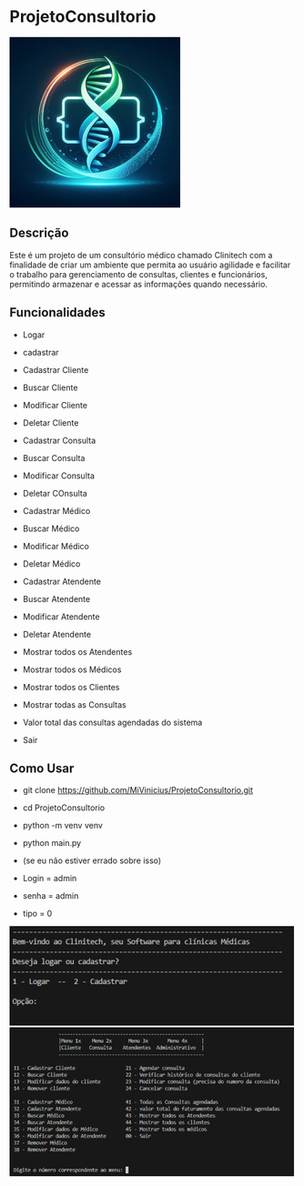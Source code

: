 # ProjetoConsultorio

<img src="./Util/logo.jpg" alt="Clinitech" width="300"/>

## Descrição

Este é um projeto de um consultório médico chamado Clinitech com a finalidade de criar um ambiente que permita ao usuário agilidade e facilitar o trabalho para gerenciamento de consultas, clientes e funcionários, permitindo armazenar e acessar as informações quando necessário.


## Funcionalidades

- Logar
- cadastrar

- Cadastrar Cliente
- Buscar Cliente
- Modificar Cliente
- Deletar Cliente

- Cadastrar Consulta
- Buscar Consulta
- Modificar Consulta
- Deletar COnsulta

- Cadastrar Médico
- Buscar Médico
- Modificar Médico
- Deletar Médico

- Cadastrar Atendente
- Buscar Atendente
- Modificar Atendente
- Deletar Atendente

- Mostrar todos os Atendentes
- Mostrar todos os Médicos
- Mostrar todos os Clientes
- Mostrar todas as Consultas
- Valor total das consultas agendadas do sistema
- Sair

## Como Usar

- git clone https://github.com/MiVinicius/ProjetoConsultorio.git

- cd ProjetoConsultorio

- python -m venv venv

- python main.py

- (se eu não estiver errado sobre isso)

- Login = admin
- senha = admin
- tipo = 0

<img src="./Util/loginview.png" alt="login" width="500"/>
<img src="./Util/menu principal.png" alt="menu" width="500"/>